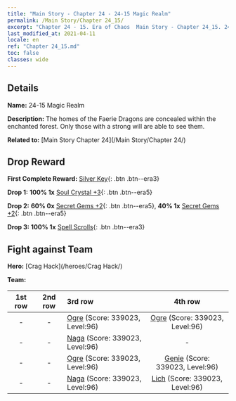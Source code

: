 ```yaml
---
title: "Main Story - Chapter 24 - 24-15 Magic Realm"
permalink: /Main Story/Chapter 24_15/
excerpt: "Chapter 24 - 15. Era of Chaos  Main Story - Chapter 24_15. 24-15 Magic Realm"
last_modified_at: 2021-04-11
locale: en
ref: "Chapter 24_15.md"
toc: false
classes: wide
---
```


## Details

 **Name:** 24-15 Magic Realm

 **Description:** The homes of the Faerie Dragons are concealed within the enchanted forest. Only those with a strong will are able to see them.

 **Related to:** [Main Story Chapter 24](/Main Story/Chapter 24/)

## Drop Reward

 **First Complete Reward:** [Silver Key](/Items/con_693/){: .btn .btn--era3}

 **Drop 1:** **100% 1x** [Soul Crystal +3](/Items/mat_87/){: .btn .btn--era5}

 **Drop 2:** **60% 0x** [Secret Gems +2](/Items/mat_79/){: .btn .btn--era5}, **40% 1x** [Secret Gems +2](/Items/mat_79/){: .btn .btn--era5}

 **Drop 3:** **100% 1x** [Spell Scrolls](/Items/con_694/){: .btn .btn--era3}


## Fight against Team
 **Hero:** [Crag Hack](/heroes/Crag Hack/)

 **Team:**


  | 1st row | 2nd row | 3rd row | 4th row |
  |:----:|:----:|:----|:----:|
  | - | - | [Ogre](/units/Ogre/) (Score: 339023, Level:96)  | [Ogre](/units/Ogre/) (Score: 339023, Level:96)  |
  | - | - | [Naga](/units/Naga/) (Score: 339023, Level:96)  | - |
  | - | - | [Ogre](/units/Ogre/) (Score: 339023, Level:96)  | [Genie](/units/Genie/) (Score: 339023, Level:96)  |
  | - | - | [Naga](/units/Naga/) (Score: 339023, Level:96)  | [Lich](/units/Lich/) (Score: 339023, Level:96)  |


